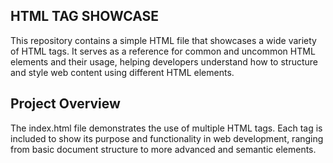## HTML TAG SHOWCASE

This repository contains a simple HTML file that showcases a wide variety of HTML tags. It serves as a reference for common and uncommon HTML elements and their usage, helping developers understand how to structure and style web content using different HTML elements.

## Project Overview
The index.html file demonstrates the use of multiple HTML tags. Each tag is included to show its purpose and functionality in web development, ranging from basic document structure to more advanced and semantic elements.

